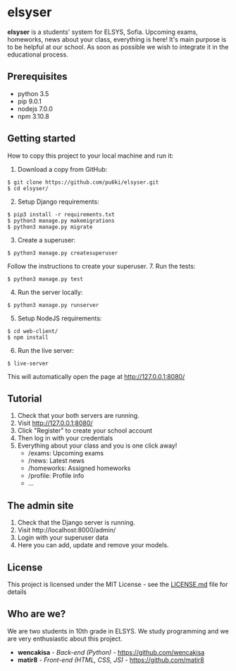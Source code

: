 # elsyser
**elsyser** is a students' system for ELSYS, Sofia.
Upcoming exams, homeworks, news about your class, everything is here!
It's main purpose is to be helpful at our school. As soon as possible we wish to integrate it in the educational process.

## Prerequisites
- python 3.5
- pip 9.0.1
- nodejs 7.0.0
- npm 3.10.8

## Getting started
How to copy this project to your local machine and run it:
1. Download a copy from GitHub:
```
$ git clone https://github.com/pu6ki/elsyser.git
$ cd elsyser/
```
2. Setup Django requirements:
```
$ pip3 install -r requirements.txt
$ python3 manage.py makemigrations
$ python3 manage.py migrate
```
3. Create a superuser:
```
$ python3 manage.py createsuperuser
```
Follow the instructions to create your superuser.
7. Run the tests:
```
$ python3 manage.py test
```
4. Run the server locally:
```
$ python3 manage.py runserver
```
5. Setup NodeJS requirements:
```
$ cd web-client/
$ npm install
```
6. Run the live server:
```
$ live-server
```
This will automatically open the page at http://127.0.0.1:8080/

## Tutorial
1. Check that your both servers are running.
2. Visit http://127.0.0.1:8080/
3. Click "Register" to create your school account
4. Then log in with your credentials
5. Everything about your class and you is one click away!
    - /exams: Upcoming exams
    - /news: Latest news
    - /homeworks: Assigned homeworks
    - /profile: Profile info
    - ...

## The admin site
1. Check that the Django server is running.
2. Visit http://localhost:8000/admin/
3. Login with your superuser data
4. Here you can add, update and remove your models.

## License
This project is licensed under the MIT License - see the [LICENSE.md](LICENSE.md) file for details

## Who are we?
We are two students in 10th grade in ELSYS. We study programming and we are very enthusiastic about this project.
* **wencakisa** - *Back-end (Python)* - https://github.com/wencakisa
* **matir8** - *Front-end (HTML, CSS, JS)* - https://github.com/matir8
